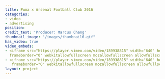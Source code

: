 ```yaml
---
title: Puma x Arsenal Football Club 2016
categories:
- video
- advertising
position:
credit_text: 'Producer: Marcus Chang'
thumbnail_image: "/images/thumbnail6.gif"
has_video: true
video_embeds:
- <iframe src="https://player.vimeo.com/video/189938815" width="640" height="360"
  frameborder="0" webkitallowfullscreen mozallowfullscreen allowfullscreen></iframe>
- <iframe src="https://player.vimeo.com/video/189938815" width="640" height="360"
   frameborder="0" webkitallowfullscreen mozallowfullscreen allowfullscreen></iframe>
layout: project
---
```

